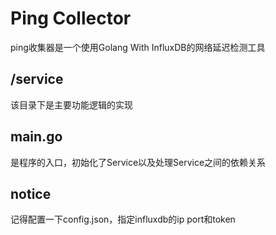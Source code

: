# Ping Collector
ping收集器是一个使用Golang With InfluxDB的网络延迟检测工具
## /service
该目录下是主要功能逻辑的实现

## main.go 
是程序的入口，初始化了Service以及处理Service之间的依赖关系

## notice
记得配置一下config.json，指定influxdb的ip port和token